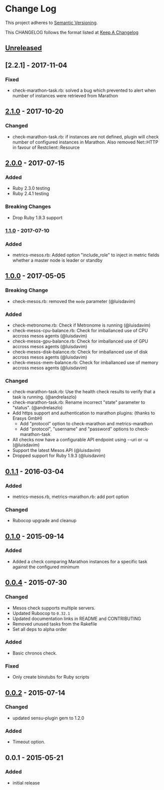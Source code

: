 # Change Log
This project adheres to [Semantic Versioning](http://semver.org/).

This CHANGELOG follows the format listed at [Keep A Changelog](http://keepachangelog.com/)

## [Unreleased]

## [2.2.1] - 2017-11-04
### Fixed
- check-marathon-task.rb: solved a bug which prevented to alert when number of instances were retrieved from Marathon

## [2.1.0] - 2017-10-20
### Changed
- check-marathon-task.rb: if instances are not defined, plugin will check number of configured instances in Marathon. Also removed Net::HTTP in favour of Restclient::Resource

## [2.0.0] - 2017-07-15
### Added
- Ruby 2.3.0 testing
- Ruby 2.4.1 testing

### Breaking Changes
- Drop Ruby 1.9.3 support

### [1.1.0] - 2017-07-10
### Added
- metrics-mesos.rb: Added option "include_role" to inject in metric fields whether a master node is leader or standby

## [1.0.0] - 2017-05-05
### Breaking Change
- check-mesos.rb: removed the `mode` parameter (@luisdavim)

### Added
- check-metronome.rb: Check if Metronome is running (@luisdavim)
- check-mesos-cpu-balance.rb: Check for imballanced use of CPU accross mesos agents (@luisdavim)
- check-mesos-gpu-balance.rb: Check for imballanced use of GPU accross mesos agents (@luisdavim)
- check-mesos-disk-balance.rb: Check for imballanced use of disk accross mesos agents (@luisdavim)
- check-mesos-mem-balance.rb: Check for imballanced use of memory accross mesos agents (@luisdavim)

### Changed
- check-marathon-task.rb: Use the health check results to verify that a task is running. (@andrelaszlo)
- check-marathon-task.rb: Rename incorrect "state" parameter to "status". (@andrelaszlo)
- Add https support and authentication to marathon plugins: (thanks to Erasys GmbH)
    - Add "protocol" option to check-marathon and metrics-marathon
    - Add "protocol", "username" and "password" options to check-marathon-task
- All checks now have a configurable API endpoint using --uri or -u (@luisdavim)
- Support the latest Mesos API (@luisdavim)
- Dropped support for Ruby 1.9.3 (@luisdavim)

## [0.1.1] - 2016-03-04
### Added
- metrics-mesos.rb, metrics-marathon.rb: add port option

### Changed
- Rubocop upgrade and cleanup

## [0.1.0] - 2015-09-14
### Added
- Added a check comparing Marathon instances for a specific task against the configured minimum

## [0.0.4] - 2015-07-30
### Changed
- Mesos check supports multiple servers.
- Updated Rubocop to `0.32.1`
- Updated documentation links in README and CONTRIBUTING
- Removed unused tasks from the Rakefile
- Set all deps to alpha order

### Added
- Basic chronos check.

### Fixed
- Only create binstubs for Ruby scripts

## [0.0.2] - 2015-07-14
### Changed
- updated sensu-plugin gem to 1.2.0

### Added
- Timeout option.

## 0.0.1 - 2015-05-21
### Added
- initial release

[Unreleased]: https://github.com/sensu-plugins/sensu-plugins-mesos/compare/2.1.0...HEAD
[2.1.1]: https://github.com/sensu-plugins/sensu-plugins-mesos/compare/2.1.0...2.1.1
[2.1.0]: https://github.com/sensu-plugins/sensu-plugins-mesos/compare/2.0.0...2.1.0
[2.0.0]: https://github.com/sensu-plugins/sensu-plugins-mesos/compare/1.1.0...2.0.0
[1.1.0]: https://github.com/sensu-plugins/sensu-plugins-mesos/compare/1.0.0...1.1.0
[1.0.0]: https://github.com/sensu-plugins/sensu-plugins-mesos/compare/0.1.1...1.0.0
[0.1.1]: https://github.com/sensu-plugins/sensu-plugins-mesos/compare/0.1.0...0.1.1
[0.1.0]: https://github.com/sensu-plugins/sensu-plugins-mesos/compare/0.0.4...0.1.0
[0.0.4]: https://github.com/sensu-plugins/sensu-plugins-mesos/compare/0.0.2...0.0.4
[0.0.2]: https://github.com/sensu-plugins/sensu-plugins-mesos/compare/0.0.1...0.0.2
